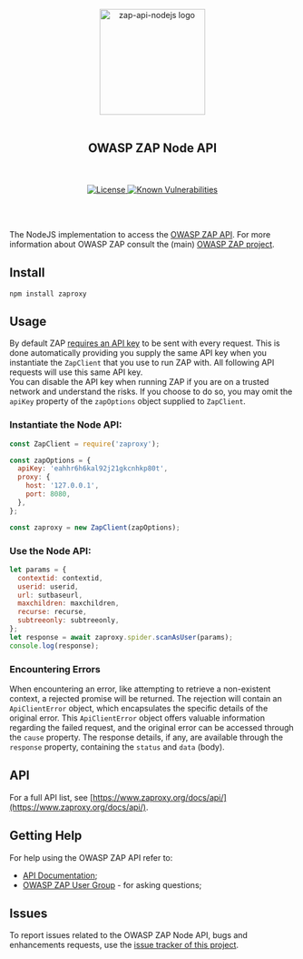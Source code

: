 <div align="center">
  <br/>
  <a href="https://github.com/zaproxy/zap-api-nodejs" title="zaproxy">
    <img width=186px src="assets/images/ZapNodeApi.png" alt="zap-api-nodejs logo">
  </a>
  <br/>
<br/>
<h2>OWASP ZAP Node API</h2>
<br/><br/>

<a href="https://www.apache.org/licenses/LICENSE-2.0.html" title="License">
  <img src="https://img.shields.io/badge/license-Apache%202-4EB1BA.svg" alt="License"/>
</a>
<a href="https://snyk.io/test/github/zaproxy/zap-api-nodejs?targetFile=package.json">
  <img src="https://snyk.io/test/github/zaproxy/zap-api-nodejs/badge.svg?targetFile=package.json" alt="Known Vulnerabilities"/>
</a>

<br/><br/>
</div>

The NodeJS implementation to access the [OWASP ZAP API](https://www.zaproxy.org/docs/api/). For more information
about OWASP ZAP consult the (main) [OWASP ZAP project](https://github.com/zaproxy/zaproxy/).

## Install

```
npm install zaproxy
```

## Usage

By default ZAP [requires an API key](https://www.zaproxy.org/faq/why-is-an-api-key-required-by-default/) to be sent with every request. This is done automatically providing you supply the same API key when you instantiate the `ZapClient` that you use to run ZAP with. All following API requests will use this same API key.  
You can disable the API key when running ZAP if you are on a trusted network and understand the risks. If you choose to do so, you may omit the `apiKey` property of the `zapOptions` object supplied to `ZapClient`.

### Instantiate the Node API:

```js
const ZapClient = require('zaproxy');

const zapOptions = {
  apiKey: 'eahhr6h6kal92j21gkcnhkp80t',
  proxy: {
    host: '127.0.0.1',
    port: 8080,
  },
};

const zaproxy = new ZapClient(zapOptions);

```

### Use the Node API:

```js
let params = {
  contextid: contextid,
  userid: userid,
  url: sutbaseurl,
  maxchildren: maxchildren,
  recurse: recurse,
  subtreeonly: subtreeonly,
};
let response = await zaproxy.spider.scanAsUser(params);
console.log(response);
```

### Encountering Errors

When encountering an error, like attempting to retrieve a non-existent context, a rejected promise will be returned. The rejection will contain an `ApiClientError` object, which encapsulates the specific details of the original error. This `ApiClientError` object offers valuable information regarding the failed request, and the original error can be accessed through the `cause` property. The response details, if any, are available through the `response` property, containing the `status` and `data` (body).

## API

For a full API list, see [https://www.zaproxy.org/docs/api/](https://www.zaproxy.org/docs/api/).


## Getting Help

For help using the OWASP ZAP API refer to:

  * [API Documentation](https://www.zaproxy.org/docs/api/);
  * [OWASP ZAP User Group](https://groups.google.com/group/zaproxy-users) - for asking questions;

## Issues

To report issues related to the OWASP ZAP Node API, bugs and enhancements requests, use the [issue tracker of this project](https://github.com/zaproxy/zap-api-nodejs/issues).
